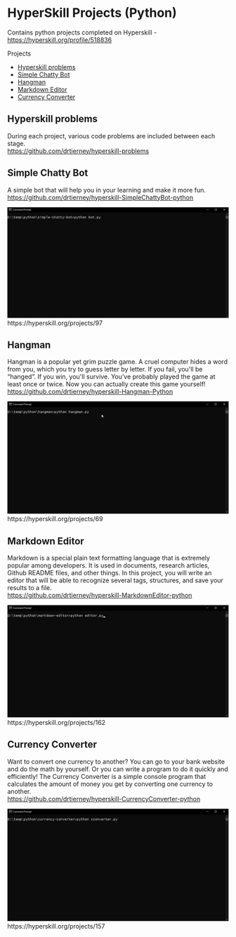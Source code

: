 # HyperSkill Projects (Python)
Contains python projects completed on Hyperskill -  
https://hyperskill.org/profile/518836  

<!-- START doctoc generated TOC please keep comment here to allow auto update -->
<!-- DON'T EDIT THIS SECTION, INSTEAD RE-RUN doctoc TO UPDATE -->
Projects

- [Hyperskill problems](#hyperskill-problems)
- [Simple Chatty Bot](#simple-chatty-bot)
- [Hangman](#hangman)
- [Markdown Editor](#markdown-editor)
- [Currency Converter](#currency-converter)

<!-- END doctoc generated TOC please keep comment here to allow auto update -->

## Hyperskill problems
During each project, various code problems are included between each stage.      
https://github.com/drtierney/hyperskill-problems  

## Simple Chatty Bot
A simple bot that will help you in your learning and make it more fun.   
https://github.com/drtierney/hyperskill-SimpleChattyBot-python  

<img src="https://github.com/drtierney/hyperskill-SimpleChattyBot-python/blob/main/simple-chatty-bot.gif"/>
https://hyperskill.org/projects/97

## Hangman
Hangman is a popular yet grim puzzle game. A cruel computer hides a word from you, which you try to guess letter by letter. If you fail, you'll be “hanged”. If you win, you'll survive. You’ve probably played the game at least once or twice. Now you can actually create this game yourself!  
https://github.com/drtierney/hyperskill-Hangman-Python  

<img src="https://github.com/drtierney/hyperskill-Hangman-python/blob/main/hangman.gif"/>  
https://hyperskill.org/projects/69

## Markdown Editor
Markdown is a special plain text formatting language that is extremely popular among developers. It is used in documents, research articles, Github README files, and other things. In this project, you will write an editor that will be able to recognize several tags, structures, and save your results to a file.  
https://github.com/drtierney/hyperskill-MarkdownEditor-python  

<img src="https://github.com/drtierney/hyperskill-MarkdownEditor-python/blob/main/markdown-editor.gif"/>  
https://hyperskill.org/projects/162

## Currency Converter
Want to convert one currency to another? You can go to your bank website and do the math by yourself. Or you can write a program to do it quickly and efficiently! The Currency Converter is a simple console program that calculates the amount of money you get by converting one currency to another.  
https://github.com/drtierney/hyperskill-CurrencyConverter-python  

<img src="https://github.com/drtierney/hyperskill-CurrencyConverter-python/blob/main/currency-converter.gif"/>  
https://hyperskill.org/projects/157
